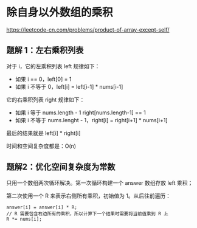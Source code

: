 # 除自身以外数组的乘积

https://leetcode-cn.com/problems/product-of-array-except-self/

## 题解 1：左右乘积列表

对于 i，它的左乘积列表 left 规律如下：

- 如果 i == 0，left[0] = 1
- 如果 i 不等于 0，left[i] = left[i-1] \* nums[i-1]

它的右乘积列表 right 规律如下：

- 如果 i 等于 nums.length - 1 right[nums.length-1] == 1
- 如果 i 不等于 nums.lenght - 1，right[i] = right[i+1] \* nums[i+1]


最后的结果就是 left[i] * right[i]


时间和空间复杂度都是：O(n)



## 题解2：优化空间复杂度为常数

只用一个数组两次循环解决。第一次循环构建一个 answer 数组存放 left 乘积；

第二次使用一个 R 来表示右侧所有乘积，初始值为 1。从后往前遍历：

```
answer[i] = answer[i] * R;
// R 需要包含右边所有的乘积，所以计算下一个结果时需要将当前值乘到 R 上
R *= nums[i];
```



